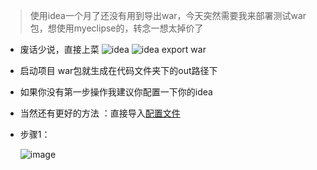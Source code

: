> 使用idea一个月了还没有用到导出war，今天突然需要我来部署测试war包，想使用myeclipse的，转念一想太掉价了


- 废话少说，直接上菜
![idea](https://github.com/tongyongliang/myblogs/tree/master/2018/img/935374d8-90ec-4461-983c-9e683f962f74.png)
![idea export war](https://github.com/tongyongliang/myblogs/tree/master/2018/img/6c4ca90f-80e5-4445-b153-81efc9ce3305.png)
- 启动项目 war包就生成在代码文件夹下的out路径下
- 如果你没有第一步操作我建议你配置一下你的idea
- 当然还有更好的方法 ：直接导入[配置文件](https://pan.baidu.com/s/1c22FNnM)
- 步骤1：

     ![image](https://github.com/tongyongliang/myblogs/tree/master/2018/img/3b03b841-44cc-47bf-b765-625231a511d0.png)